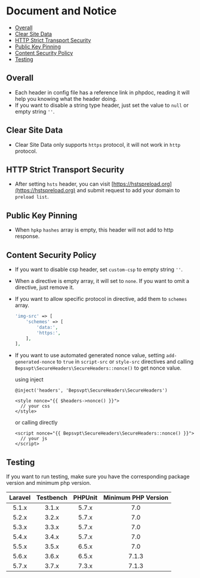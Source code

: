 # Document and Notice

* [Overall](#overall)
* [Clear Site Data](#clear-site-data)
* [HTTP Strict Transport Security](#http-strict-transport-security)
* [Public Key Pinning](#public-key-pinning)
* [Content Security Policy](#content-security-policy)
* [Testing](#testing)

## Overall

* Each header in config file has a reference link in phpdoc, reading it will help you knowing what the header doing.
* If you want to disable a string type header, just set the value to `null` or empty string `''`.

## Clear Site Data

* Clear Site Data only supports `https` protocol, it will not work in `http` protocol.

## HTTP Strict Transport Security

* After setting `hsts` header, you can visit [https://hstspreload.org](https://hstspreload.org) and submit request to add your domain to `preload list`.

## Public Key Pinning

* When `hpkp` `hashes` array is empty, this header will not add to http response.

## Content Security Policy

* If you want to disable csp header, set `custom-csp` to empty string `''`.
* When a directive is empty array, it will set to `none`. If you want to omit a directive, just remove it.
* If you want to allow specific protocol in directive, add them to `schemes` array.
    ```php
    'img-src' => [
        'schemes' => [
            'data:',
            'https:',
        ],
    ],
    ```
* If you want to use automated generated nonce value, setting `add-generated-nonce` to `true` in `script-src` or `style-src` directives and calling `Bepsvpt\SecureHeaders\SecureHeaders::nonce()` to get nonce value.

    using inject
    ```blade
    @inject('headers', 'Bepsvpt\SecureHeaders\SecureHeaders')

    <style nonce="{{ $headers->nonce() }}">
      // your css
    </style>
    ```

    or calling directly
    ```blade
    <script nonce="{{ Bepsvpt\SecureHeaders\SecureHeaders::nonce() }}">
      // your js
    </script>
    ```

## Testing

If you want to run testing, make sure you have the corresponding package version and minimum php version.

| Laravel | Testbench | PHPUnit | Minimum PHP Version |
|:-------:|:---------:|:-------:|:-------------------:|
|  5.1.x  |   3.1.x   |  5.7.x  |         7.0         |
|  5.2.x  |   3.2.x   |  5.7.x  |         7.0         |
|  5.3.x  |   3.3.x   |  5.7.x  |         7.0         |
|  5.4.x  |   3.4.x   |  5.7.x  |         7.0         |
|  5.5.x  |   3.5.x   |  6.5.x  |         7.0         |
|  5.6.x  |   3.6.x   |  6.5.x  |        7.1.3        |
|  5.7.x  |   3.7.x   |  7.3.x  |        7.1.3        |
